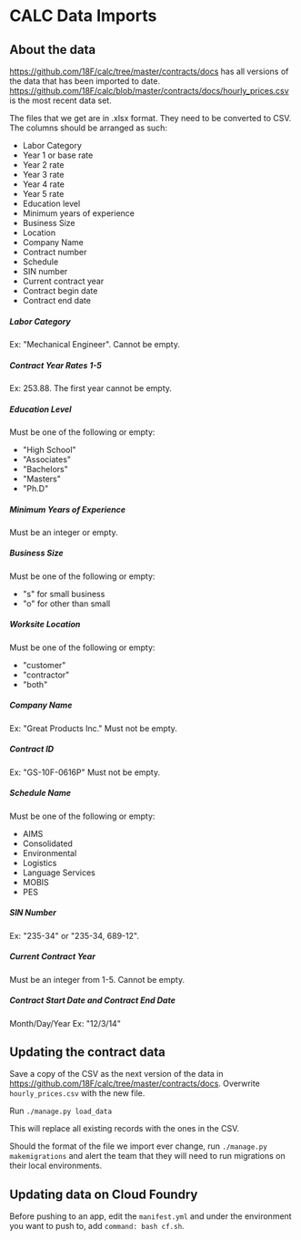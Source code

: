 # CALC Data Imports

## About the data
https://github.com/18F/calc/tree/master/contracts/docs has all versions of the data that has been imported to date. https://github.com/18F/calc/blob/master/contracts/docs/hourly_prices.csv is the most recent data set.

The files that we get are in .xlsx format. They need to be converted to CSV. The columns should be arranged as such:
- Labor Category
- Year 1 or base rate
- Year 2 rate
- Year 3 rate
- Year 4 rate
- Year 5 rate
- Education level
- Minimum years of experience
- Business Size
- Location
- Company Name
- Contract number
- Schedule
- SIN number
- Current contract year
- Contract begin date
- Contract end date

##### Labor Category
Ex: "Mechanical Engineer". Cannot be empty.

##### Contract Year Rates 1-5
Ex: 253.88. The first year cannot be empty.

##### Education Level
Must be one of the following or empty:
- "High School"
- "Associates"
- "Bachelors"
- "Masters"
- "Ph.D"

##### Minimum Years of Experience
Must be an integer or empty.

##### Business Size
Must be one of the following or empty:
- "s" for small business
- "o" for other than small

##### Worksite Location
Must be one of the following or empty:
- "customer"
- "contractor"
- "both"

##### Company Name
Ex: "Great Products Inc." Must not be empty.

##### Contract ID
Ex: "GS-10F-0616P" Must not be empty.

##### Schedule Name
Must be one of the following or empty:
- AIMS
- Consolidated
- Environmental
- Logistics
- Language Services
- MOBIS
- PES

##### SIN Number
Ex: "235-34" or "235-34, 689-12".

##### Current Contract Year
Must be an integer from 1-5. Cannot be empty.

##### Contract Start Date and Contract End Date
Month/Day/Year Ex: "12/3/14"

## Updating the contract data

Save a copy of the CSV as the next version of the data in https://github.com/18F/calc/tree/master/contracts/docs. Overwrite `hourly_prices.csv` with the new file.

Run `./manage.py load_data`

This will replace all existing records with the ones in the CSV.

Should the format of the file we import ever change, run `./manage.py makemigrations` and alert the team that they will need to run migrations on their local environments. 

## Updating data on Cloud Foundry
Before pushing to an app, edit the `manifest.yml` and under the environment you want to push to, add `command: bash cf.sh`.
